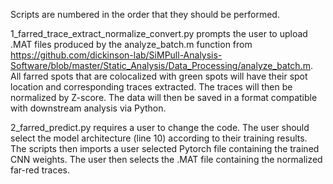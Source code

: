Scripts are numbered in the order that they should be performed.

1_farred_trace_extract_normalize_convert.py prompts the user to upload .MAT files
produced by the analyze_batch.m function from https://github.com/dickinson-lab/SiMPull-Analysis-Software/blob/master/Static_Analysis/Data_Processing/analyze_batch.m.
All farred spots that are colocalized with green spots will have their spot location 
and corresponding traces extracted. The traces will then be normalized by Z-score. The 
data will then be saved in a format compatible with downstream analysis via Python.

2_farred_predict.py requires a user to change the code. The user should select the model 
architecture (line 10) according to their training results. The scripts then imports a 
user selected Pytorch file containing the trained CNN weights. The user then selects the 
.MAT file containing the normalized far-red traces. 
